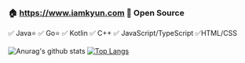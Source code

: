 ### 🏠 https://www.iamkyun.com   🧡 Open Source 
✅ Java⭐ ✅ Go⭐ ✅ Kotlin ✅ C++ ✅ JavaScript/TypeScript ✅HTML/CSS

![Anurag's github stats](https://github-readme-stats.vercel.app/api?username=iamkyun&count_private=true&show_icons=true&hide=stars)
[![Top Langs](https://github-readme-stats.vercel.app/api/top-langs/?username=iamkyun&layout=compact)](https://github.com/anuraghazra/github-readme-stats)
